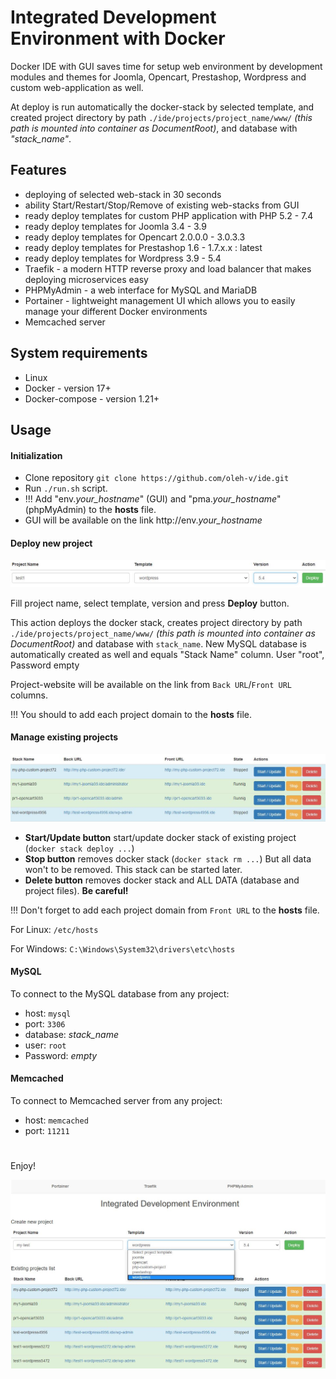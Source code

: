 # Integrated Development Environment with Docker

Docker IDE with GUI saves time for setup web environment by development modules and themes for Joomla, Opencart, Prestashop, Wordpress and custom web-application as well.

At deploy is run automatically the docker-stack by selected template, and created project directory by path `./ide/projects/project_name/www/` *(this path is mounted into container as DocumentRoot)*, and database with *"stack_name"*.

## Features
* deploying of selected web-stack in 30 seconds
* ability Start/Restart/Stop/Remove of existing web-stacks from GUI
* ready deploy templates for custom PHP application with PHP 5.2 - 7.4
* ready deploy templates for Joomla 3.4 - 3.9
* ready deploy templates for Opencart 2.0.0.0 - 3.0.3.3
* ready deploy templates for Prestashop 1.6 - 1.7.x.x : latest
* ready deploy templates for Wordpress 3.9 - 5.4
* Traefik - a modern HTTP reverse proxy and load balancer that makes deploying microservices easy
* PHPMyAdmin - a web interface for MySQL and MariaDB
* Portainer - lightweight management UI which allows you to easily manage your different Docker environments
* Memcached server

## System requirements
* Linux
* Docker - version 17+
* Docker-compose - version 1.21+

## Usage
#### Initialization
* Clone repository `git clone https://github.com/oleh-v/ide.git`
* Run `./run.sh` script.
* !!! Add "env.*your_hostname*" (GUI) and "pma.*your_hostname*" (phpMyAdmin) to the **hosts** file.
* GUI will be available on the link http://env.*your_hostname*

#### Deploy new project
![Deploy web app with Docker IDE](image/deploy.jpg)

Fill project name, select template, version and press **Deploy** button.

This action deploys the docker stack, creates project directory by path `./ide/projects/project_name/www/` *(this path is mounted into container as DocumentRoot)* and database with `stack_name`. New MySQL database is automatically created as well and equals "Stack Name" column. User "root", Password empty

Project-website will be available on the link from `Back URL`/`Front URL` columns.

!!! You should to add each project domain to the **hosts** file. 

#### Manage existing projects
![manage wab apps with Docker IDE](image/manage.jpg)

* **Start/Update button** start/update docker stack of existing project (`docker stack deploy ...`)
* **Stop button** removes docker stack (`docker stack rm ...`) But all data won't to be removed. This stack can be started later.
* **Delete button** removes docker stack and ALL DATA (database and project files). **Be careful!**

!!! Don't forget to add each project domain from `Front URL` to the **hosts** file.

For Linux: `/etc/hosts`

For Windows: `C:\Windows\System32\drivers\etc\hosts`

#### MySQL
To connect to the MySQL database from any project:
* host: `mysql`
* port: `3306`
* database: *stack_name*
* user: `root`
* Password: *empty*

#### Memcached
To connect to Memcached server from any project:
* host: `memcached`
* port: `11211`


#
Enjoy!

![Docker IDE for web Development](image/docker-ide-for-web-development.jpg)